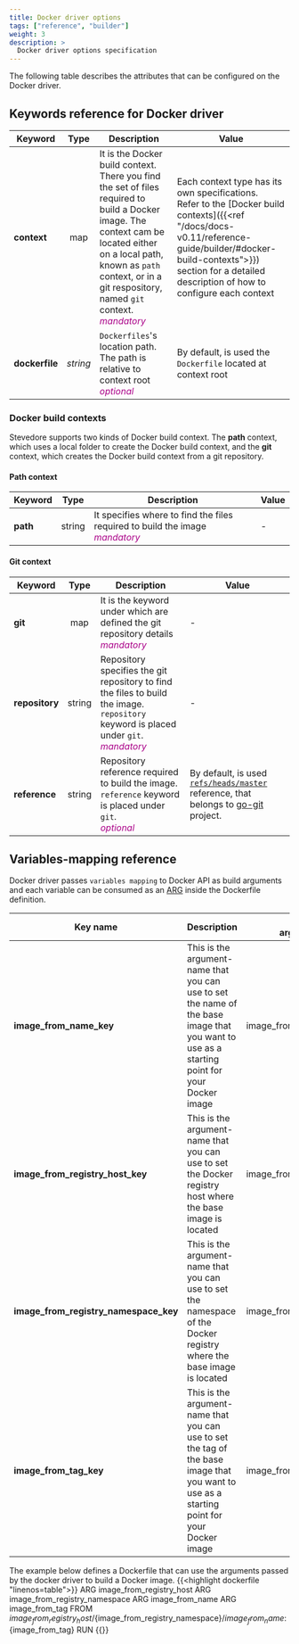 ```yaml
---
title: Docker driver options
tags: ["reference", "builder"]
weight: 3
description: >
  Docker driver options specification
---
```


The following table describes the attributes that can be configured on the Docker driver.

## Keywords reference for Docker driver
|Keyword|Type|Description|Value|
|---|:---:|---|---|
|**context**|map|It is the Docker build context. There you find the set of files required to build a Docker image. The context cam be located either on a local path, known as `path` context, or in a git respository, named `git` context.<br><font color="#AA0088">_mandatory_</font>|Each context type has its own specifications.<br> Refer to the [Docker build contexts]({{<ref "/docs/docs-v0.11/reference-guide/builder/#docker-build-contexts">}}) section for a detailed description of how to configure each context|
|**dockerfile**|*string*|`Dockerfiles`'s location path. The path is relative to context root<br><font color="#AA0088">*optional*</font>|By default, is used the `Dockerfile` located at context root|

### Docker build contexts
Stevedore supports two kinds of Docker build context. The **path** context, which uses a local folder to create the Docker build context, and the **git** context, which creates the Docker build context from a git repository.

#### Path context
|Keyword|Type|Description|Value|
|---|:---:|---|---|
|**path**|string|It specifies where to find the files required to build the image<br><font color="#AA0088">_mandatory_</font>|-|

#### Git context
|Keyword|Type|Description|Value|
|---|:---:|---|---|
|**git**|map|It is the keyword under which are defined the git repository details<br><font color="#AA0088">_mandatory_</font>|-|
|**repository**|string|Repository specifies the git repository to find the files to build the image. `repository` keyword is placed under `git`.<br><font color="#AA0088">_mandatory_</font>|-|
|**reference**|string|Repository reference required to build the image. `reference` keyword is placed under `git`.<br><font color="#AA0088">*optional*</font>|By default, is used [`refs/heads/master`](https://pkg.go.dev/github.com/go-git/go-git/v5@v5.0.0/plumbing#ReferenceName) reference, that belongs to [go-git](https://github.com/go-git/go-git) project.|

## Variables-mapping reference

Docker driver passes `variables mapping` to Docker API as build arguments and each variable can be consumed as an [ARG](https://docs.docker.com/engine/reference/builder/#arg) inside the Dockerfile definition.

|Key name|Description|Default<br>argument-name|Default<br>argument-value|
|---|---|---|---|
|**image_from_name_key**|This is the argument-name that you can use to set the name of the base image that you want to use as a starting point for your Docker image|image_from_name|The argument-value is set as the parent image’s name within the [images-tree]({{<ref "/docs/docs-v0.11/getting-started/concepts/#images-tree">}})|
|**image_from_registry_host_key**|This is the argument-name that you can use to set the Docker registry host where the base image is located|image_from_registry_host|The argument-value is set as the parent image’s registry host within the [images-tree]({{<ref "/docs/docs-v0.11/getting-started/concepts/#images-tree">}})|
|**image_from_registry_namespace_key**|This is the argument-name that you can use to set the namespace of the Docker registry where the base image is located|image_from_registry_namespace|The argument-value is set as the parent image’s namespace within the [images-tree]({{<ref "/docs/docs-v0.11/getting-started/concepts/#images-tree">}})|
|**image_from_tag_key**|This is the argument-name that you can use to set the tag of the base image that you want to use as a starting point for your Docker image|image_from_tag|The argument-value is set as the parent image’s version within the [images-tree]({{<ref "/docs/docs-v0.11/getting-started/concepts/#images-tree">}})|


The example below defines a Dockerfile that can use the arguments passed by the docker driver to build a Docker image.
{{<highlight dockerfile "linenos=table">}}
ARG image_from_registry_host
ARG image_from_registry_namespace
ARG image_from_name
ARG image_from_tag
FROM ${image_from_registry_host}/${image_from_registry_namespace}/${image_from_name}:${image_from_tag}
RUN <set-your-action>
{{</highlight >}}
